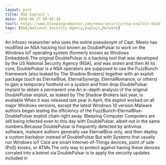 ```yaml
---
layout: post
title: NSA Exploit \
date: 2018-06-27 00:02:14
tourl: https://www.bleepingcomputer.com/news/security/nsa-exploit-doublepulsar-patched-to-work-on-windows-iot-systems/
tags: [NSA,National Security Agency,Exploit,Malware]
---
```

An infosec researcher who uses the online pseudonym of Capt. Meelo has modified an NSA hacking tool known as DoublePulsar to work on the Windows IoT operating system (formerly known as Windows Embedded).The original DoublePulsar is a hacking tool that was developed by the US National Security Agency (NSA), and was stolen and then At its core, DoublePulsar is a NSA operators are supposed to use the FuzzBunch framework (also leaked by The Shadow Brokers) together with an exploit package (such as EternalBlue, EternalSynergy, EternalRomance, or others) to gain a temporary foothold on a system and then drop DoublePulsar implant to obtain a permanent one.An in-depth analysis of the original DoublePulsar exploit, as leaked by The Shadow Brokers last year, is available When it was released last year in April, the exploit worked on all major Windows versions, except the latest Windows 10 version.Malware authors began testing the efficiency of the FuzzBunch-EternalBlue-DoublePulsar exploit chain right away. Bleeping Computer Computers are still being infected even to this day with DoublePulsar, albeit not in the same numbers.Because DoublePulsar is frequently detected by antivirus software, malware authors generally use EternalBlue only, and then deploy a custom backdoor instead of DoublePulsar.But with Systems that usually run Windows IoT Core are smart Internet-of-Things devices, point of sale (PoS) kiosks, or ATMs.The only way to protect against having these devices corraled into a botnet via DoublePulsar is to apply the security updates included in 